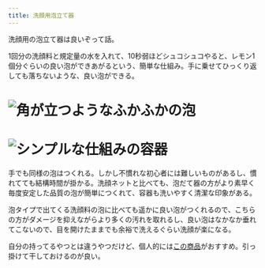 ```yaml
---
title: 洗顔用泡立て器
---
```

洗顔用の泡立て器は良いぞって話。

1回分の洗顔料と規定量の水を入れて、10秒弱ほどシュコシュコやると、レモン1個分ぐらいの良い泡ができあがるという、簡単な仕組み。手に乗せてひっくり返しても落ちないような、良い泡ができる。

![](https://lh4.googleusercontent.com/czMAL9fWDANl56zb7d8kVTiK3LwHc6jgvpVuZx-V8hK1Y3J-9EmgB9nEuanUmmiLxIMbLGdRJ8WKubtf-cS4FAvqzNXbZlqQ37_OYPmU_xdqLaFSsHYEYEkJYynqniEeMB-rNPrOfcesBuncgW-Rh2ekriMhjSdm5x4TYaXCL2h_BtdsfL9RaAwe "角が立つようなふかふかの泡")
===============================================================================================================================================================================================================================================

![](https://lh3.googleusercontent.com/iiBUTS7zcX4YrJWjDYbQ6SG3Bs1GctTZ-s2GhXo3x0IICptQBxG_EMlJ4o3nMSrBNusNamdZleTEJ3_oHfYeMa134QT9o0iXYaR2BTz-3sE7NCwE-r4pgQLsceJLwS12nsTThYma_2Yw9OSZbNEJbTyTIp522JQeqOpphGDkTA3vnu1dZDH2ODpG "シンプルな仕組みの容器")
=============================================================================================================================================================================================================================================

手でも同様の泡はつくれる。しかし不慣れな初心者には難しいものがあるし、慣れてても結構時間が掛かる。洗顔ネットと比べても、泡だて器の方がより素早く毎度安定した品質の泡が簡単につくれて、容器も洗いやすく清潔な印象がある。

泡タイプで出てくる洗顔料の泡に比べても遥かに良い泡がつくれるので、こちらの方がダメージを抑えながらより多くの汚れを取れるし、良い泡はなかなか垂れてこないので、目を開けたままでも余裕で洗えるぐらい洗顔が楽になる。

自分の持ってるやつとは違うやつだけど、個人的には[この商品](https://www.amazon.co.jp/dp/B09KMP9GDN)がおすすめ。引っ掛けて干しておけるのが良い。
